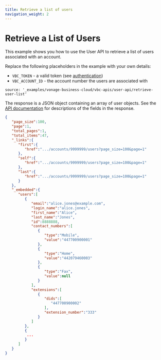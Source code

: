 ```yaml
---
title: Retrieve a list of users
navigation_weight: 2
---
```


# Retrieve a List of Users

This example shows you how to use the User API to retrieve a list of users associated with an account.

Replace the following placeholders in the example with your own details:

* `VBC_TOKEN` - a valid token (see [authentication](/vonage-business-cloud/vbc-apis/getting-started/authentication))
* `VBC_ACCOUNT_ID` - the account number the users are associated with

```building_blocks
source: '_examples/vonage-business-cloud/vbc-apis/user-api/retrieve-user-list'
```

The response is a JSON object containing an array of user objects. See the [API documentation](/api/vonage-business-cloud/user?expandResponses=true#UserCtrl.getUserByID) for descriptions of the fields in the response.

```json
{
   "page_size":100,
   "page":1,
   "total_pages":1,
   "total_items":47,
   "_links":{
      "first":{
         "href":".../accounts/9999999/users?page_size=100&page=1"
      },
      "self":{
         "href":".../accounts/9999999/users?page_size=100&page=1"
      },
      "last":{
         "href":".../accounts/9999999/users?page_size=100&page=1"
      }
   },
   "_embedded":{
      "users":[
         {
            "email":"alice.jones@example.com",
            "login_name":"alice.jones",
            "first_name":"Alice",
            "last_name":"Jones",
            "id":8888888,
            "contact_numbers":[
               {
                  "type":"Mobile",
                  "value":"447700900001"
               },
               {
                  "type":"Home",
                  "value":"442079460003"
               },
               {
                  "type":"Fax",
                  "value":null
               }
            ],
            "extensions":[
               {
                  "dids":[
                     "447700900002"
                  ],
                  "extension_number":"333"
               }
            ]
         },
         {
          ...
         }
      ]
   }
}
```
